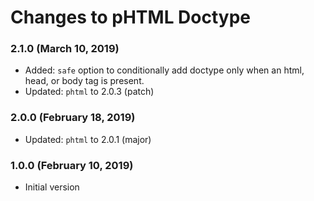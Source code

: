 # Changes to pHTML Doctype

### 2.1.0 (March 10, 2019)

- Added: `safe` option to conditionally add doctype only when an html, head, or
  body tag is present.
- Updated: `phtml` to 2.0.3 (patch)

### 2.0.0 (February 18, 2019)

- Updated: `phtml` to 2.0.1 (major)

### 1.0.0 (February 10, 2019)

- Initial version
